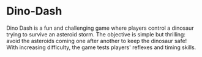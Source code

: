 # Dino-Dash
Dino Dash is a fun and challenging game where players control a dinosaur trying to survive an asteroid storm. The objective is simple but thrilling: avoid the asteroids coming one after another to keep the dinosaur safe! With increasing difficulty, the game tests players' reflexes and timing skills.
